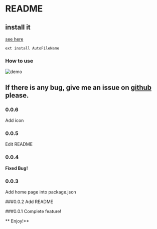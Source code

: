 # README
## install it
[see here](https://code.visualstudio.com/docs/editor/extension-gallery)

`ext install AutoFileName`

### How to use
![demo](https://trello-attachments.s3.amazonaws.com/56c86fd76bf599f4fa62ee7f/1152x720/4b439177b0fb1c04af133aa733ba2a09/Untitled.gif)

## If there is any bug, give me an issue on [github](https://github.com/s6323859/vscode-autofilename) please.

### 0.0.6
Add icon

### 0.0.5
Edit README

### 0.0.4
**Fixed Bug!**

### 0.0.3
Add home page into package.json

###0.0.2
Add README

###0.0.1
Complete feature!

** Enjoy!**
